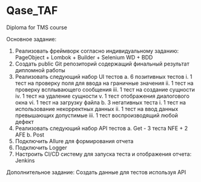 # Qase_TAF
Diploma for TMS course

 Основное задание:
1. 	Реализовать фреймворк согласно индивидуальному заданию: PageObject + Lombok + Builder + Selenium WD + BDD
2. 	Создать public Git репозиторий содержащий финальный результат дипломной работы
3. 	Реализовать следующий набор UI тестов
  a. 	6 позитивных тестов
    i. 	1 тест на проверку поля для ввода на граничные значения
    ii. 	1 тест на проверку всплывающего сообщения
    iii. 	1 тест на создание сущности
    iv. 	1 тест на удаление сущности
    v. 	1 тест отображения диалогового окна
    vi. 	1 тест на загрузку файла
  b. 	3 негативных теста
    i. 	1 тест на использование некорректных данных
    ii. 	1 тест на ввод данных превышающих допустимые
    iii. 	1 тест воспроизводящий любой дефект
4. 	Реализовать следующий набор API тестов
a. 	Get - 3 теста NFE + 2 AFE
b. 	Post
5. 	Подключить Allure для формирования отчета
6.  Подключить Logger
7. 	Настроить CI/CD систему для запуска теста и отображения отчета: Jenkins
 
Дополнительное задание:
Создать данные для тестов используя API
